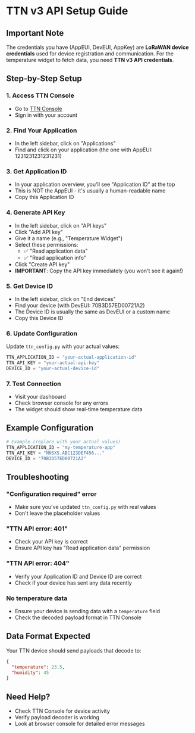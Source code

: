 # TTN v3 API Setup Guide

## Important Note
The credentials you have (AppEUI, DevEUI, AppKey) are **LoRaWAN device credentials** used for device registration and communication. For the temperature widget to fetch data, you need **TTN v3 API credentials**.

## Step-by-Step Setup

### 1. Access TTN Console
- Go to [TTN Console](https://console.thethings.network/)
- Sign in with your account

### 2. Find Your Application
- In the left sidebar, click on "Applications"
- Find and click on your application (the one with AppEUI: 1231231231231231)

### 3. Get Application ID
- In your application overview, you'll see "Application ID" at the top
- This is NOT the AppEUI - it's usually a human-readable name
- Copy this Application ID

### 4. Generate API Key
- In the left sidebar, click on "API keys"
- Click "Add API key"
- Give it a name (e.g., "Temperature Widget")
- Select these permissions:
  - ✅ "Read application data"
  - ✅ "Read application info"
- Click "Create API key"
- **IMPORTANT**: Copy the API key immediately (you won't see it again!)

### 5. Get Device ID
- In the left sidebar, click on "End devices"
- Find your device (with DevEUI: 70B3D57ED00721A2)
- The Device ID is usually the same as DevEUI or a custom name
- Copy this Device ID

### 6. Update Configuration
Update `ttn_config.py` with your actual values:
```python
TTN_APPLICATION_ID = "your-actual-application-id"
TTN_API_KEY = "your-actual-api-key"
DEVICE_ID = "your-actual-device-id"
```

### 7. Test Connection
- Visit your dashboard
- Check browser console for any errors
- The widget should show real-time temperature data

## Example Configuration
```python
# Example (replace with your actual values)
TTN_APPLICATION_ID = "my-temperature-app"
TTN_API_KEY = "NNSXS.ABC123DEF456..."
DEVICE_ID = "70B3D57ED00721A2"
```

## Troubleshooting

### "Configuration required" error
- Make sure you've updated `ttn_config.py` with real values
- Don't leave the placeholder values

### "TTN API error: 401" 
- Check your API key is correct
- Ensure API key has "Read application data" permission

### "TTN API error: 404"
- Verify your Application ID and Device ID are correct
- Check if your device has sent any data recently

### No temperature data
- Ensure your device is sending data with a `temperature` field
- Check the decoded payload format in TTN Console

## Data Format Expected
Your TTN device should send payloads that decode to:
```json
{
  "temperature": 23.5,
  "humidity": 45
}
```

## Need Help?
- Check TTN Console for device activity
- Verify payload decoder is working
- Look at browser console for detailed error messages






